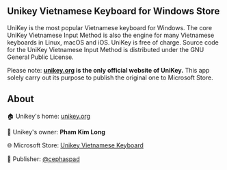 ## Unikey Vietnamese Keyboard for Windows Store

UniKey is the most popular Vietnamese keyboard for Windows. The core UniKey Vietnamese Input Method is also the engine for many Vietnamese keyboards in Linux, macOS and iOS. UniKey is free of charge. Source code for the UniKey Vietnamese Input Method is distributed under the GNU General Public License.

Please note: **[unikey.org](https://unikey.org) is the only official website of UniKey.** This app solely carry out its purpose to publish the original one to Microsoft Store.

## About
:house: Unikey's home: [unikey.org](https://unikey.org/)

:bust_in_silhouette: Unikey's owner: **Pham Kim Long**

:globe_with_meridians: Microsoft Store:  [Unikey Vietnamese Keyboard](https://www.microsoft.com/store/apps/9N4SDQCH559B)

:construction_worker: Publisher: [@cephaspad](https://github.com/cephaspad)